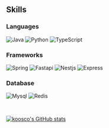 ## Skills
### Languages
![Java](https://img.shields.io/badge/java-4C7491.svg?style=for-the-badge&logo=java&logoColor=white)
![Python](https://img.shields.io/badge/python-3776AB.svg?style=for-the-badge&logo=python&logoColor=white)
![TypeScript](https://img.shields.io/badge/typescript-%23007ACC.svg?style=for-the-badge&logo=typescript&logoColor=white)

### Frameworks
![Spring](https://img.shields.io/badge/spring-6DB33F.svg?style=for-the-badge&logo=spring&logoColor=white)
![Fastapi](https://img.shields.io/badge/fastapi-009184.svg?style=for-the-badge&logo=fastapi&logoColor=white)
![Nestjs](https://img.shields.io/badge/nestjs-D9224C.svg?style=for-the-badge&logo=nestjs&logoColor=white)
![Express](https://img.shields.io/badge/express-000000.svg?style=for-the-badge&logo=express&logoColor=white)

### Database
![Mysql](https://img.shields.io/badge/mysql-42759C.svg?style=for-the-badge&logo=mysql&logoColor=white)
![Redis](https://img.shields.io/badge/redis-D12E26.svg?style=for-the-badge&logo=redis&logoColor=white)

<br>

[![koosco's GitHub stats](https://github-readme-stats.vercel.app/api?username=koosco)](https://github.com/koosco/github-readme-stats)


<!--
**koosco/koosco** is a ✨ _special_ ✨ repository because its `README.md` (this file) appears on your GitHub profile.

Here are some ideas to get you started:

- 🔭 I’m currently working on ...
- 🌱 I’m currently learning ...
- 👯 I’m looking to collaborate on ...
- 🤔 I’m looking for help with ...
- 💬 Ask me about ...
- 📫 How to reach me: ...
- 😄 Pronouns: ...
- ⚡ Fun fact: ...
-->
